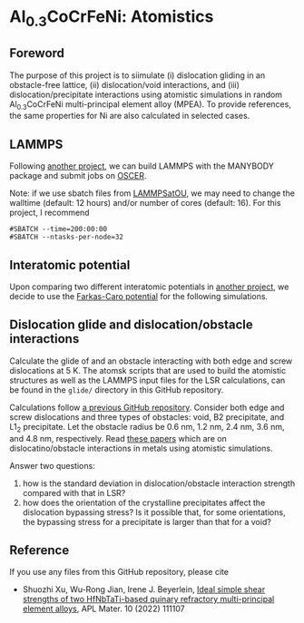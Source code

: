 # Al<sub>0.3</sub>CoCrFeNi: Atomistics

## Foreword

The purpose of this project is to siimulate (i) dislocation gliding in an obstacle-free lattice, (ii) dislocation/void interactions, and (iii) dislocation/precipitate interactions using atomistic simulations in random Al<sub>0.3</sub>CoCrFeNi multi-principal element alloy (MPEA). To provide references, the same properties for Ni are also calculated in selected cases.

## LAMMPS

Following [another project](https://github.com/shuozhixu/Modelling_2024), we can build LAMMPS with the MANYBODY package and submit jobs on [OSCER](http://www.ou.edu/oscer.html).

Note: if we use sbatch files from [LAMMPSatOU](https://github.com/ANSHURAJ11/LAMMPSatOU), we may need to change the walltime (default: 12 hours) and/or number of cores (default: 16). For this project, I recommend

	#SBATCH --time=200:00:00
	#SBATCH --ntasks-per-node=32

## Interatomic potential

Upon comparing two different interatomic potentials in [another project](https://github.com/shuozhixu/Metals_2025), we decide to use the [Farkas-Caro potential](https://doi.org/10.1557/jmr.2020.294) for the following simulations.

## Dislocation glide and dislocation/obstacle interactions

Calculate the glide of and an obstacle interacting with both edge and screw dislocations at 5 K. The atomsk scripts that are used to build the atomistic structures as well as the LAMMPS input files for the LSR calculations, can be found in the `glide/` directory in this GitHub repository.

Calculations follow [a previous GitHub repository](https://github.com/wrj2018/MSMSE_2020). Consider both edge and screw dislocations and three types of obstacles: void, B2 precipitate, and L1<sub>2</sub> precipitate. Let the obstacle radius be 0.6 nm, 1.2 nm, 2.4 nm, 3.6 nm, and 4.8 nm, respectively. Read [these papers](https://drive.google.com/drive/folders/1Pfg0ZztTd7QkhRMLABwpwrZFWDxasoBQ?usp=sharing) which are on dislocatino/obstacle interactions in metals using atomistic simulations.

Answer two questions:

1. how is the standard deviation in dislocation/obstacle interaction strength compared with that in LSR?
2. how does the orientation of the crystalline precipitates affect the dislocation bypassing stress? Is it possible that, for some orientations, the bypassing stress for a precipitate is larger than that for a void?

## Reference

If you use any files from this GitHub repository, please cite

- Shuozhi Xu, Wu-Rong Jian, Irene J. Beyerlein, [Ideal simple shear strengths of two HfNbTaTi-based quinary refractory multi-principal element alloys](http://dx.doi.org/10.1063/5.0116898), APL Mater. 10 (2022) 111107